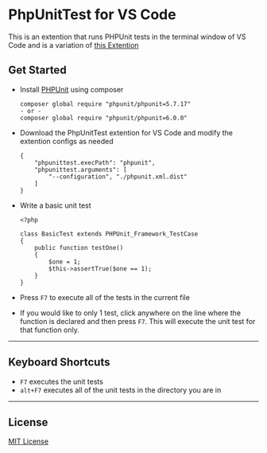 # PhpUnitTest for VS Code

This is an extention that runs PHPUnit tests in the terminal window of VS Code and is a variation of [this Extention]("https://github.com/elonmallin/vscode-phpunit")


## Get Started

* Install [PHPUnit]("https://phpunit.de/") using composer
    ```
    composer global require "phpunit/phpunit=5.7.17"
    - or -
    composer global require "phpunit/phpunit=6.0.0"
    ```

* Download the PhpUnitTest extention for VS Code and modify the extention configs as needed
    ```
    {
        "phpunittest.execPath": "phpunit",
        "phpunittest.arguments": [
            "--configuration", "./phpunit.xml.dist"
        ]
    }
    ```

* Write a basic unit test

    ```
    <?php

    class BasicTest extends PHPUnit_Framework_TestCase
    {
        public function testOne()
        {
            $one = 1;
            $this->assertTrue($one == 1);
        }
    }
    ```

* Press `F7` to execute all of the tests in the current file
* If you would like to only 1 test, click anywhere on the line where the function is declared and then press `F7`.  This will execute the unit test for that function only.

-----
## Keyboard Shortcuts

- `F7` executes the unit tests
- `alt+F7` executes all of the unit tests in the directory you are in

-----
## License
[MIT License]("https://github.com/kevinmims/PhpUnitTest/blob/master/LICENSE")